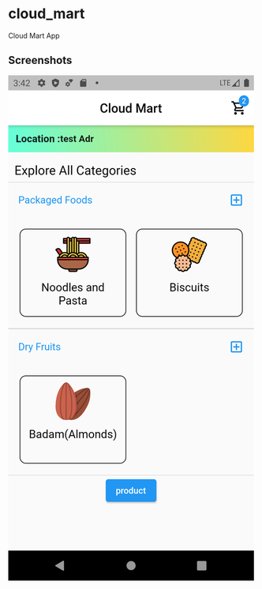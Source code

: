 # cloud_mart

Cloud Mart App

## Screenshots


![Image of Screenshot](https://github.com/riteshk98/cloud_mart/blob/master/assets/sc0.png)
